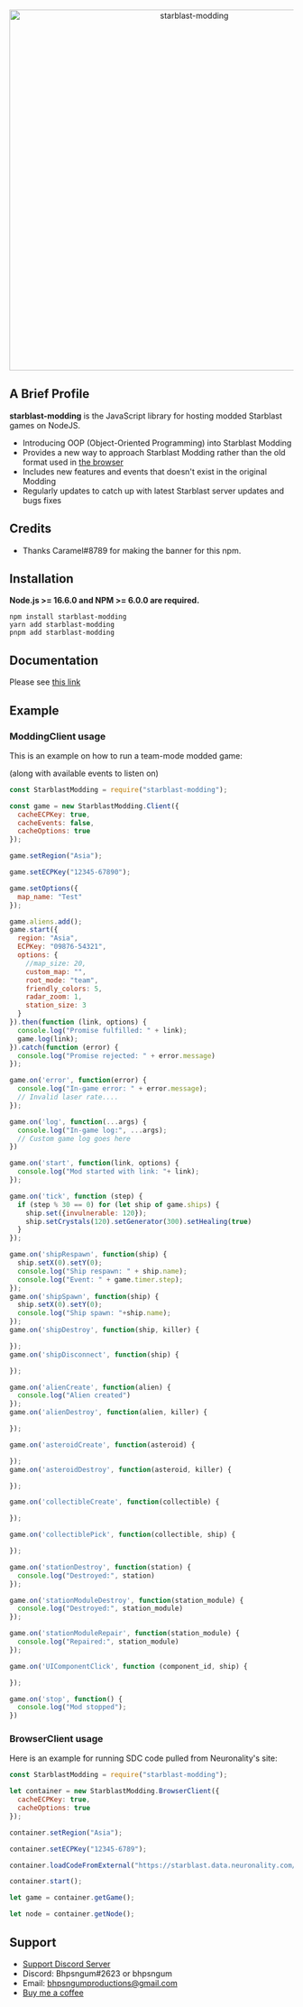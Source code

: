 <div align="center">
  <br />
  <p>
    <a href="https://bhpsngum.github.io/starblast/starblast-modding/"><img src="https://bhpsngum.github.io/starblast/starblast-modding/banner.png" width="640" alt="starblast-modding" /></a>
  </p>
</div>

## A Brief Profile
**starblast-modding** is the JavaScript library for hosting modded Starblast games on NodeJS.
* Introducing OOP (Object-Oriented Programming) into Starblast Modding
* Provides a new way to approach Starblast Modding rather than the old format used in [the browser](https://starblast.io/modding.html)
* Includes new features and events that doesn't exist in the original Modding
* Regularly updates to catch up with latest Starblast server updates and bugs fixes

## Credits
* Thanks Caramel#8789 for making the banner for this npm.

## Installation
**Node.js >= 16.6.0 and NPM >= 6.0.0 are required.**

```
npm install starblast-modding
yarn add starblast-modding
pnpm add starblast-modding
```

## Documentation
Please see [this link](https://bhpsngum.github.io/starblast/starblast-modding/)

## Example
### ModdingClient usage
This is an example on how to run a team-mode modded game:

(along with available events to listen on)
```js
const StarblastModding = require("starblast-modding");

const game = new StarblastModding.Client({
  cacheECPKey: true,
  cacheEvents: false,
  cacheOptions: true
});

game.setRegion("Asia");

game.setECPKey("12345-67890");

game.setOptions({
  map_name: "Test"
});

game.aliens.add();
game.start({
  region: "Asia",
  ECPKey: "09876-54321",
  options: {
    //map_size: 20,
    custom_map: "",
    root_mode: "team",
    friendly_colors: 5,
    radar_zoom: 1,
    station_size: 3
  }
}).then(function (link, options) {
  console.log("Promise fulfilled: " + link);
  game.log(link);
}).catch(function (error) {
  console.log("Promise rejected: " + error.message)
});

game.on('error', function(error) {
  console.log("In-game error: " + error.message);
  // Invalid laser rate....
});

game.on('log', function(...args) {
  console.log("In-game log:", ...args);
  // Custom game log goes here
})

game.on('start', function(link, options) {
  console.log("Mod started with link: "+ link);
});

game.on('tick', function (step) {
  if (step % 30 == 0) for (let ship of game.ships) {
    ship.set({invulnerable: 120});
    ship.setCrystals(120).setGenerator(300).setHealing(true)
  }
});

game.on('shipRespawn', function(ship) {
  ship.setX(0).setY(0);
  console.log("Ship respawn: " + ship.name);
  console.log("Event: " + game.timer.step);
});
game.on('shipSpawn', function(ship) {
  ship.setX(0).setY(0);
  console.log("Ship spawn: "+ship.name);
});
game.on('shipDestroy', function(ship, killer) {

});
game.on('shipDisconnect', function(ship) {

});

game.on('alienCreate', function(alien) {
  console.log("Alien created")
});
game.on('alienDestroy', function(alien, killer) {

});

game.on('asteroidCreate', function(asteroid) {

});
game.on('asteroidDestroy', function(asteroid, killer) {

});

game.on('collectibleCreate', function(collectible) {

});

game.on('collectiblePick', function(collectible, ship) {

});

game.on('stationDestroy', function(station) {
  console.log("Destroyed:", station)
});

game.on('stationModuleDestroy', function(station_module) {
  console.log("Destroyed:", station_module)
});

game.on('stationModuleRepair', function(station_module) {
  console.log("Repaired:", station_module)
});

game.on('UIComponentClick', function (component_id, ship) {

});

game.on('stop', function() {
  console.log("Mod stopped");
})
```
### BrowserClient usage
Here is an example for running SDC code pulled from Neuronality's site:
```js
const StarblastModding = require("starblast-modding");

let container = new StarblastModding.BrowserClient({
  cacheECPKey: true,
  cacheOptions: true
});

container.setRegion("Asia");

container.setECPKey("12345-6789");

container.loadCodeFromExternal("https://starblast.data.neuronality.com/mods/sdc.js");

container.start();

let game = container.getGame();

let node = container.getNode();
```

## Support
* [Support Discord Server](https://bhpsngum.github.io/redirect?id=starblast-modding_Discord_Support)
* Discord: Bhpsngum#2623 or bhpsngum
* Email: bhpsngumproductions@gmail.com
* [Buy me a coffee](https://www.buymeacoffee.com/bhpsngum)
